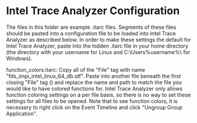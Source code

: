 # Intel Trace Analyzer Configuration

The files in this folder are example .itarc files. Segments of these files should be pasted into a configuration file to be loaded into Intel Trace Analyzer as described below. In order to make these settings the default for Intel Trace Analyzer, paste into the hidden .itarc file in your home directory (the directory with your username for Linux and C:\Users\%username%\ for Windows).

function_colors.itarc:
Copy all of the "File" tag with name "fds_impi_intel_linux_64_db.stf". Paste into another file beneath the first closing "File" tag (</File>) and replace the name and path to match the file you would like to have colored functions for. Intel Trace Analyzer only allows function coloring settings on a per file basis, so there is no way to set these settings for all files to be opened. Note that to see function colors, it is necessary to right click on the Event Timeline and click "Ungroup Group Application".
